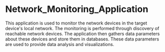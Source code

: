 # Network_Monitoring_Application
This application is used to monitor the network devices in the target device's local network. The monitoring is performed through discovery of reachable network devices. The application then gathers data parameters about these devices and store them in databases. These data parameters are used to provide data analysis and visualizations.
